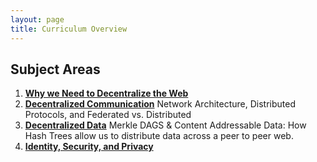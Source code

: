 ```yaml
---
layout: page
title: Curriculum Overview
---
```


## Subject Areas

1. **[Why we Need to Decentralize the Web](../why-decentralize)**
1. **[Decentralized Communication](../decentralized-communication)** Network Architecture, Distributed Protocols, and Federated vs. Distributed
1. **[Decentralized Data](../decentralized-data)** Merkle DAGS & Content Addressable Data: How Hash Trees allow us to distribute data across a peer to peer web.
1. **[Identity, Security, and Privacy](../identity-security-and-privacy)**
